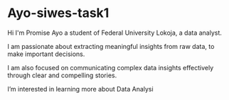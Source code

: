 # Ayo-siwes-task1
Hi I'm Promise Ayo a student of Federal University Lokoja, a data analyst.

I am passionate about extracting meaningful insights from raw data, to make important decisions.

I am also focused on communicating complex data insights effectively through clear and compelling stories.

I’m interested in learning more about Data Analysi
